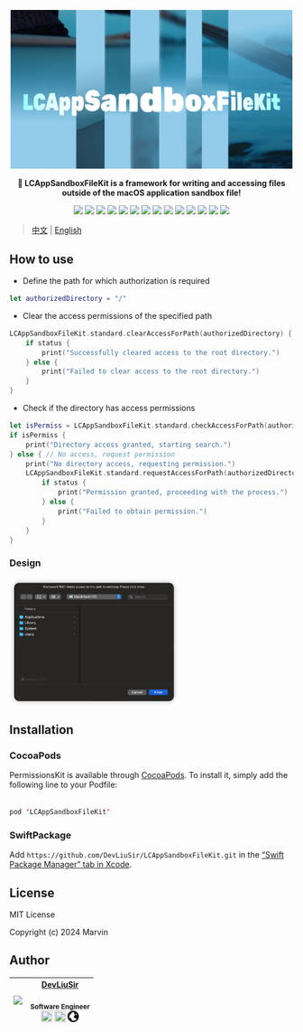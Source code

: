 <p align="center">
<img src="./Design/Icons.jpg" width="500">

<p align="center"> <b> LCAppSandboxFileKit is a framework for writing and accessing files outside of the macOS application sandbox file!</b></p>

<p align="center">
<img src="https://badgen.net/badge/icon/apple?icon=apple&label">
<img src="https://img.shields.io/badge/language-swift-orange.svg">
<img src="https://img.shields.io/badge/macOS-10.14-blue.svg">
<img src="https://img.shields.io/badge/build-passing-brightgreen">
<img src="https://img.shields.io/github/languages/top/DevLiuSir/LCAppSandboxFileKit?color=blueviolet">
<img src="https://img.shields.io/github/license/DevLiuSir/LCAppSandboxFileKit.svg">
<img src="https://img.shields.io/github/languages/code-size/DevLiuSir/LCAppSandboxFileKit?color=ff69b4&label=codeSize">
<img src="https://img.shields.io/github/repo-size/DevLiuSir/LCAppSandboxFileKit">
<img src="https://img.shields.io/github/last-commit/DevLiuSir/LCAppSandboxFileKit">
<img src="https://img.shields.io/github/commit-activity/m/DevLiuSir/LCAppSandboxFileKit">
<img src="https://img.shields.io/github/stars/DevLiuSir/LCAppSandboxFileKit.svg?style=social&label=Star">
<img src="https://img.shields.io/github/forks/DevLiuSir/LCAppSandboxFileKit?style=social">
<img src="https://img.shields.io/github/watchers/DevLiuSir/LCAppSandboxFileKit?style=social">
<a href="https://twitter.com/LiuChuan_"><img src="https://img.shields.io/twitter/follow/LiuChuan_.svg?style=social"></a>
</p>




> [中文](README_CN.md) | [English](README.md)





## How to use

- Define the path for which authorization is required

```swift
let authorizedDirectory = "/"

```


- Clear the access permissions of the specified path


```swift
LCAppSandboxFileKit.standard.clearAccessForPath(authorizedDirectory) { status in
    if status {
        print("Successfully cleared access to the root directory.")
    } else {
        print("Failed to clear access to the root directory.")
    }
}
```




- Check if the directory has access permissions

```swift
let isPermiss = LCAppSandboxFileKit.standard.checkAccessForPath(authorizedDirectory)
if isPermiss {
    print("Directory access granted, starting search.")
} else { // No access, request permission
    print("No directory access, requesting permission.")
    LCAppSandboxFileKit.standard.requestAccessForPath(authorizedDirectory, canChooseDirectories: true) { status in
        if status {
            print("Permission granted, proceeding with the process.")
        } else {
            print("Failed to obtain permission.")
        }
    }
}
```



### Design
<img align="center" src="Design/preview.png" width=300> 



## Installation

### CocoaPods
PermissionsKit is available through [CocoaPods](https://cocoapods.org). To install it, simply add the following line to your Podfile:

```swift

pod 'LCAppSandboxFileKit'

```



### SwiftPackage

Add `https://github.com/DevLiuSir/LCAppSandboxFileKit.git` in the [“Swift Package Manager” tab in Xcode](https://developer.apple.com/documentation/xcode/adding_package_dependencies_to_your_app).


## License

MIT License

Copyright (c) 2024 Marvin


## Author

| [<img src="https://avatars2.githubusercontent.com/u/11488337?s=460&v=4" width="120px;"/>](https://github.com/DevLiuSir)  |  [DevLiuSir](https://github.com/DevLiuSir)<br/><br/><sub>Software Engineer</sub><br/> [<img align="center" src="https://cdn.jsdelivr.net/npm/simple-icons@3.0.1/icons/twitter.svg" height="20" width="20"/>][1] [<img align="center" src="https://cdn.jsdelivr.net/npm/simple-icons@3.0.1/icons/github.svg" height="20" width="20"/>][2] [<img align="center" src="https://raw.githubusercontent.com/iconic/open-iconic/master/svg/globe.svg" height="20" width="20"/>][3]|
| :------------: | :------------: |

[1]: https://twitter.com/LiuChuan_
[2]: https://github.com/DevLiuSir
[3]: https://devliusir.com/